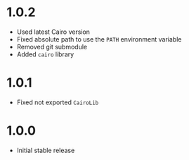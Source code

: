 # 1.0.2

- Used latest Cairo version
- Fixed absolute path to use the `PATH` environment variable
- Removed git submodule
- Added `cairo` library

# 1.0.1

- Fixed not exported `CairoLib`

# 1.0.0

- Initial stable release
